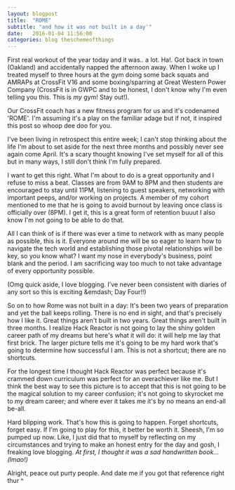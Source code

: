 ```yaml
---
layout: blogpost
title:  "ROME"
subtitle: "and how it was not built in a day'"
date:   2016-01-04 11:56:00
categories: blog theschemeofthings
---
```


First real workout of the year today and it was.. a lot. Ha!. Got back in town (Oakland) and accidentally napped the afternoon away. When I woke up I treated myself to three hours at the gym doing some back squats and AMRAPs at CrossFit V16 and some boxing/sparring at Great Western Power Company (CrossFit is in GWPC and to be honest, I don't know why I'm even telling you this. This is *my* gym! Stay out!).

Our CrossFit coach has a new fitness program for us and it's codenamed 'ROME'. I'm assuming it's a play on the familiar adage but if not, it inspired this post so whoop dee doo for you.

I've been living in retrospect this entire week; I can't stop thinking about the life I'm about to set aside for the next three months and possibly never see again come April. It's a scary thought knowing I've set myself for all of this but in many ways, I still don't think I'm fully prepared.

I want to get this right. What I'm about to do is a great opportunity and I refuse to miss a beat. Classes are from 9AM to 8PM and then students are encouraged to stay until 11PM, listening to guest speakers, networking with important peeps, and/or working on projects. A member of my cohort mentioned to me that he is going to avoid burnout by leaving once class is officially over (8PM). I get it, this is a great form of retention buuut I also know I'm not going to be able to do that.

All I can think of is if there was ever a time to network with as many people as possible, this is it. Everyone around me will be so eager to learn how to navigate the tech world and establishing those pivotal relationships will be key, so you know what? I want my nose in everybody's business, point blank and the period. I am sacrificing way too much to not take advantage of every opportunity possible.

(Omg quick aside, I love blogging. I've never been consistent with diaries of any sort so this is exciting &emdash; Day Four!!)

So on to how Rome was not built in a day: It's been two years of preparation and yet the ball keeps rolling. There is no end in sight, and that's precisely how I like it. Great things aren't built in two years. Great things aren't built in three months. I realize Hack Reactor is not going to lay the shiny golden career path of my dreams but here's what it will do: it will help me lay that first brick. The larger picture tells me it's going to be my hard work that's going to determine how successful I am. This is not a shortcut; there are no shortcuts.

For the longest time I thought Hack Reactor was perfect because it's crammed down curriculum was perfect for an overachiever like me. But I think the best way to see this picture is to accept that this is not going to be the magical solution to my career confusion; it's not going to skyrocket me to my dream career; and where ever it takes me it's by no means an end-all be-all.

Hard blipping work. That's how this is going to happen. Forget shortcuts, forget easy. If I'm going to play for this, it better be worth it. Sheesh, I'm so pumped up now. Like, I just did that to myself by reflecting on my circumstances and trying to make an honest entry for the day and gosh, I freaking love blogging. *At first, I thought it was a sad handwritten book... (lmao!)*

Alright, peace out purty people. And date me if you got that reference right thur ^
